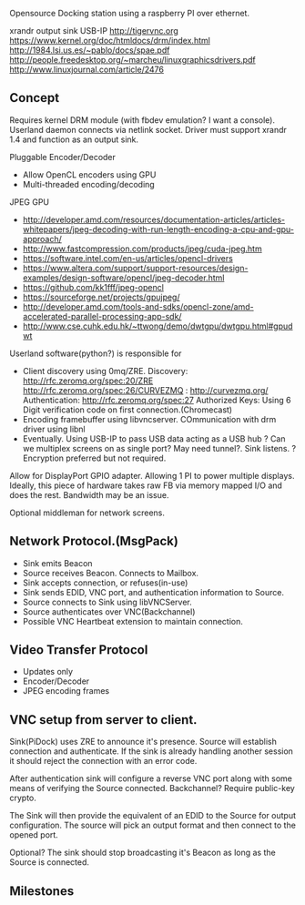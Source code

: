 Opensource Docking station using a raspberry PI over ethernet.

xrandr output sink
USB-IP
http://tigervnc.org 
https://www.kernel.org/doc/htmldocs/drm/index.html
http://1984.lsi.us.es/~pablo/docs/spae.pdf
http://people.freedesktop.org/~marcheu/linuxgraphicsdrivers.pdf
http://www.linuxjournal.com/article/2476

Concept
-------

Requires kernel DRM module (with fbdev emulation? I want a console).  Userland
daemon connects via netlink socket. Driver must support xrandr 1.4 and function
as an output sink.

Pluggable Encoder/Decoder
 * Allow OpenCL encoders using GPU
 * Multi-threaded encoding/decoding

JPEG GPU
 * http://developer.amd.com/resources/documentation-articles/articles-whitepapers/jpeg-decoding-with-run-length-encoding-a-cpu-and-gpu-approach/
 * http://www.fastcompression.com/products/jpeg/cuda-jpeg.htm
 * https://software.intel.com/en-us/articles/opencl-drivers
 *  https://www.altera.com/support/support-resources/design-examples/design-software/opencl/jpeg-decoder.html
 * https://github.com/kk1fff/jpeg-opencl
 * https://sourceforge.net/projects/gpujpeg/
 * http://developer.amd.com/tools-and-sdks/opencl-zone/amd-accelerated-parallel-processing-app-sdk/
 * http://www.cse.cuhk.edu.hk/~ttwong/demo/dwtgpu/dwtgpu.html#gpudwt

Userland software(python?) is responsible for
 * Client discovery using 0mq/ZRE.
   Discovery: http://rfc.zeromq.org/spec:20/ZRE
   http://rfc.zeromq.org/spec:26/CURVEZMQ : http://curvezmq.org/
   Authentication: http://rfc.zeromq.org/spec:27
   Authorized Keys: Using 6 Digit verification code on first connection.(Chromecast)
 * Encoding framebuffer using libvncserver.  COmmunication with drm driver using libnl
 * Eventually. Using USB-IP to pass USB data acting as a USB hub
 ? Can we multiplex screens on as single port? May need tunnel?.  Sink listens.
 ? Encryption preferred but not required.

Allow for DisplayPort GPIO adapter.  Allowing 1 PI to power multiple displays.  Ideally, this piece of 
hardware takes raw FB via memory mapped I/O and does the rest. Bandwidth may be an issue.

Optional middleman for network screens.

Network Protocol.(MsgPack)
--------------------------
* Sink emits Beacon
* Source receives Beacon.  Connects to Mailbox.
* Sink accepts connection, or refuses(in-use)
* Sink sends EDID, VNC port, and authentication information to Source.
* Source connects to Sink using libVNCServer.
* Source authenticates over VNC(Backchannel)
* Possible VNC Heartbeat extension to maintain connection.

Video Transfer Protocol
-----------------------
* Updates only
* Encoder/Decoder
* JPEG encoding frames

VNC setup from server to client.
--------------------------------
Sink(PiDock) uses ZRE to announce it's presence.  Source will establish
connection and authenticate. If the sink is already handling another session
it should reject the connection with an error code. 

After authentication sink will configure a reverse VNC port along with some 
means of verifying the Source connected.  Backchannel? Require public-key 
crypto.

The Sink will then provide the equivalent of an EDID to the Source for output
configuration.  The source will pick an output format and then connect to the 
opened port.  

Optional? The sink should stop broadcasting it's Beacon as long as the
Source is connected.


Milestones
----------


